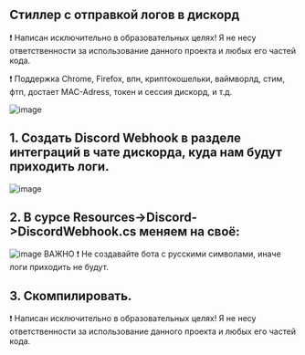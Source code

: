 ## Стиллер с отправкой логов в дискорд
❗ Написан исключительно в образовательных целях! Я не несу ответственности за использование данного проекта и любых его частей кода.

❗ Поддержка Chrome, Firefox, впн, криптокошельки, ваймворлд, стим, фтп, достает MAC-Adress, токен и сессия дискорд, и т.д.

![image](https://user-images.githubusercontent.com/95430336/144464559-aa26791b-f87b-4f84-a423-0782691b8eaf.png)



## 1. Создать Discord Webhook в разделе интеграций в чате дискорда, куда нам будут приходить логи. 

![image](https://raw.githubusercontent.com/Julie3Sigtuna/stiller-by-abssduo/main/imba.png?token=GHSAT0AAAAAABRBZTUXIVBVGRRR7J2A4QWMYRKLGXA)

## 2. В сурсе Resources->Discord->DiscordWebhook.cs меняем на своё:

![image](https://github.com/Julie3Sigtuna/stiller-by-abssduo/edit/main/zxc.png)
ВАЖНО ❗ Не создавайте бота с русскими символами, иначе логи приходить не будут.

## 3. Скомпилировать.

❗ Написан исключительно в образовательных целях! Я не несу ответственности за использование данного проекта и любых его частей кода.
